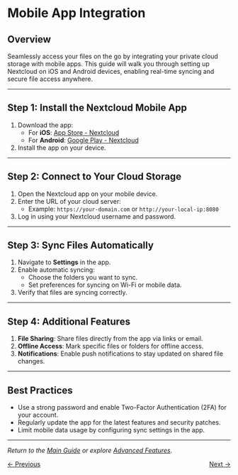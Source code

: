 # Mobile App Integration

## Overview
Seamlessly access your files on the go by integrating your private cloud storage with mobile apps. This guide will walk you through setting up Nextcloud on iOS and Android devices, enabling real-time syncing and secure file access anywhere.

---

## Step 1: Install the Nextcloud Mobile App
1. Download the app:
   - For **iOS**: [App Store - Nextcloud](https://apps.apple.com/app/nextcloud/id1125420102)
   - For **Android**: [Google Play - Nextcloud](https://play.google.com/store/apps/details?id=com.nextcloud.client)
2. Install the app on your device.

---

## Step 2: Connect to Your Cloud Storage
1. Open the Nextcloud app on your mobile device.
2. Enter the URL of your cloud server:
   - Example: `https://your-domain.com` or `http://your-local-ip:8080`
3. Log in using your Nextcloud username and password.

---

## Step 3: Sync Files Automatically
1. Navigate to **Settings** in the app.
2. Enable automatic syncing:
   - Choose the folders you want to sync.
   - Set preferences for syncing on Wi-Fi or mobile data.
3. Verify that files are syncing correctly.

---

## Step 4: Additional Features
1. **File Sharing**: Share files directly from the app via links or email.
2. **Offline Access**: Mark specific files or folders for offline access.
3. **Notifications**: Enable push notifications to stay updated on shared file changes.

---

## Best Practices
- Use a strong password and enable Two-Factor Authentication (2FA) for your account.
- Regularly update the app for the latest features and security patches.
- Limit mobile data usage by configuring sync settings in the app.

---

*Return to the [Main Guide](index.md) or explore [Advanced Features](advanced.md).*

<div style="display: flex; justify-content: space-between;">
  <a href="security">&larr; Previous</a>
  <a href="multi-user-setup">Next &rarr;</a>
</div>
